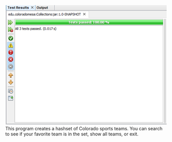 ![test](Tests.PNG)
This program creates a hashset of Colorado sports teams.
You can search to see if your favorite team is in the set, show all teams, or exit.

